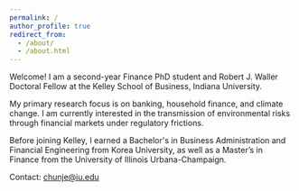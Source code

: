 ```yaml
---
permalink: /
author_profile: true
redirect_from: 
  - /about/
  - /about.html
---
```



Welcome! I am a second-year Finance PhD student and Robert J. Waller Doctoral Fellow at the Kelley School of Business, Indiana University.

My primary research focus is on banking, household finance, and climate change. I am currently interested in the transmission of environmental risks through financial markets under regulatory frictions.

Before joining Kelley, I earned a Bachelor's in Business Administration and Financial Engineering from Korea University, as well as a Master’s in Finance from the University of Illinois Urbana-Champaign.

Contact: <a href="mailto:chunje@iu.edu">chunje@iu.edu</a>
